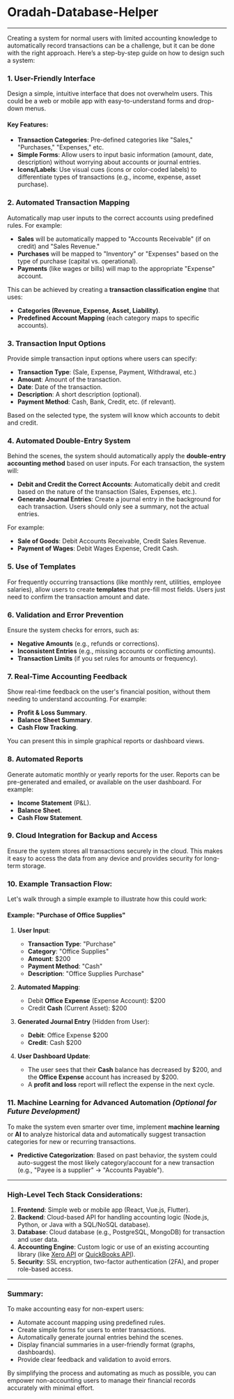 # Oradah-Database-Helper

----
Creating a system for normal users with limited accounting knowledge to automatically record transactions can be a challenge, but it can be done with the right approach. Here’s a step-by-step guide on how to design such a system:

### 1. **User-Friendly Interface**
Design a simple, intuitive interface that does not overwhelm users. This could be a web or mobile app with easy-to-understand forms and drop-down menus.

#### Key Features:
- **Transaction Categories**: Pre-defined categories like "Sales," "Purchases," "Expenses," etc.
- **Simple Forms**: Allow users to input basic information (amount, date, description) without worrying about accounts or journal entries.
- **Icons/Labels**: Use visual cues (icons or color-coded labels) to differentiate types of transactions (e.g., income, expense, asset purchase).

### 2. **Automated Transaction Mapping**
Automatically map user inputs to the correct accounts using predefined rules. For example:
- **Sales** will be automatically mapped to "Accounts Receivable" (if on credit) and "Sales Revenue."
- **Purchases** will be mapped to "Inventory" or "Expenses" based on the type of purchase (capital vs. operational).
- **Payments** (like wages or bills) will map to the appropriate "Expense" account.

This can be achieved by creating a **transaction classification engine** that uses:
- **Categories (Revenue, Expense, Asset, Liability)**.
- **Predefined Account Mapping** (each category maps to specific accounts).

### 3. **Transaction Input Options**
Provide simple transaction input options where users can specify:

- **Transaction Type**: (Sale, Expense, Payment, Withdrawal, etc.)
- **Amount**: Amount of the transaction.
- **Date**: Date of the transaction.
- **Description**: A short description (optional).
- **Payment Method**: Cash, Bank, Credit, etc. (if relevant).

Based on the selected type, the system will know which accounts to debit and credit.

### 4. **Automated Double-Entry System**
Behind the scenes, the system should automatically apply the **double-entry accounting method** based on user inputs. For each transaction, the system will:

- **Debit and Credit the Correct Accounts**: Automatically debit and credit based on the nature of the transaction (Sales, Expenses, etc.).
- **Generate Journal Entries**: Create a journal entry in the background for each transaction. Users should only see a summary, not the actual entries.

For example:
- **Sale of Goods**: Debit Accounts Receivable, Credit Sales Revenue.
- **Payment of Wages**: Debit Wages Expense, Credit Cash.

### 5. **Use of Templates**
For frequently occurring transactions (like monthly rent, utilities, employee salaries), allow users to create **templates** that pre-fill most fields. Users just need to confirm the transaction amount and date.

### 6. **Validation and Error Prevention**
Ensure the system checks for errors, such as:
- **Negative Amounts** (e.g., refunds or corrections).
- **Inconsistent Entries** (e.g., missing accounts or conflicting amounts).
- **Transaction Limits** (if you set rules for amounts or frequency).

### 7. **Real-Time Accounting Feedback**
Show real-time feedback on the user's financial position, without them needing to understand accounting. For example:
- **Profit & Loss Summary**.
- **Balance Sheet Summary**.
- **Cash Flow Tracking**.

You can present this in simple graphical reports or dashboard views.

### 8. **Automated Reports**
Generate automatic monthly or yearly reports for the user. Reports can be pre-generated and emailed, or available on the user dashboard. For example:
- **Income Statement** (P&L).
- **Balance Sheet**.
- **Cash Flow Statement**.

### 9. **Cloud Integration for Backup and Access**
Ensure the system stores all transactions securely in the cloud. This makes it easy to access the data from any device and provides security for long-term storage.

### 10. **Example Transaction Flow:**
Let's walk through a simple example to illustrate how this could work:

#### Example: "Purchase of Office Supplies"

1. **User Input**:
   - **Transaction Type**: "Purchase"
   - **Category**: "Office Supplies"
   - **Amount**: $200
   - **Payment Method**: "Cash"
   - **Description**: "Office Supplies Purchase"

2. **Automated Mapping**:
   - Debit **Office Expense** (Expense Account): $200
   - Credit **Cash** (Current Asset): $200

3. **Generated Journal Entry** (Hidden from User):
   - **Debit**: Office Expense $200
   - **Credit**: Cash $200

4. **User Dashboard Update**:
   - The user sees that their **Cash** balance has decreased by $200, and the **Office Expense** account has increased by $200.
   - A **profit and loss** report will reflect the expense in the next cycle.

### 11. **Machine Learning for Advanced Automation** *(Optional for Future Development)*
To make the system even smarter over time, implement **machine learning** or **AI** to analyze historical data and automatically suggest transaction categories for new or recurring transactions.

- **Predictive Categorization**: Based on past behavior, the system could auto-suggest the most likely category/account for a new transaction (e.g., "Payee is a supplier" → "Accounts Payable").

---

### High-Level Tech Stack Considerations:
1. **Frontend**: Simple web or mobile app (React, Vue.js, Flutter).
2. **Backend**: Cloud-based API for handling accounting logic (Node.js, Python, or Java with a SQL/NoSQL database).
3. **Database**: Cloud database (e.g., PostgreSQL, MongoDB) for transaction and user data.
4. **Accounting Engine**: Custom logic or use of an existing accounting library (like [Xero API](https://developer.xero.com/) or [QuickBooks API](https://developer.intuit.com/app/developer/qbdesktop/docs/get-started)).
5. **Security**: SSL encryption, two-factor authentication (2FA), and proper role-based access.

---

### Summary:

To make accounting easy for non-expert users:
- Automate account mapping using predefined rules.
- Create simple forms for users to enter transactions.
- Automatically generate journal entries behind the scenes.
- Display financial summaries in a user-friendly format (graphs, dashboards).
- Provide clear feedback and validation to avoid errors.

By simplifying the process and automating as much as possible, you can empower non-accounting users to manage their financial records accurately with minimal effort.
